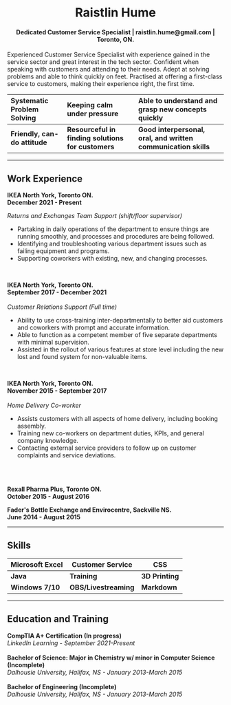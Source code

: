 <h1 align="center"> Raistlin Hume </h1>

<h4 align="center"> Dedicated Customer Service Specialist | raistlin.hume@gmail.com | Toronto, ON. </h4>

Experienced Customer Service Specialist with experience gained in the service sector and great interest in the
tech sector. Confident when speaking with customers and attending to their needs. Adept at solving problems
and able to think quickly on feet. Practised at offering a first-class service to customers, making their experience
right, the first time.

| Systematic Problem Solving | Keeping calm under pressure | Able to understand and grasp new concepts quickly |
|:---|:---|:---|
| **Friendly, can-do attitude** | **Resourceful in finding solutions for customers** | **Good interpersonal, oral, and written communication skills** |

---

<h2 align="left"> Work Experience </h2>

**IKEA North York, Toronto ON.**\
**December 2021 - Present** 

*Returns and Exchanges Team Support (shift/floor supervisor)*
* Partaking in daily operations of the department to ensure things are running smoothly, and processes
and procedures are being followed.
* Identifying and troubleshooting various department issues such as failing equipment and programs.
* Supporting coworkers with existing, new, and changing processes.

<br/>

**IKEA North York, Toronto ON.**\
**September 2017 - December 2021**
<br/><br/>
*Customer Relations Support (Full time)*
* Ability to use cross-training inter-departmentally to better aid customers and coworkers with prompt
and accurate information.
* Able to function as a competent member of five separate departments with minimal supervision.
* Assisted in the rollout of various features at store level including the new lost and found system for
non-valuable items.

<br/>

**IKEA North York, Toronto ON.**\
**November 2015 - September 2017**
<br/><br/>
*Home Delivery Co-worker*
* Assists customers with all aspects of home delivery, including booking assembly.
* Training new co-workers on department duties, KPIs, and general company knowledge.
* Contacting external service providers to follow up on customer complaints and service deviations.

<br/><br/>

**Rexall Pharma Plus, Toronto ON.**\
**October 2015 - August 2016**
<br/>

**Fader's Bottle Exchange and Envirocentre, Sackville NS.**\
**June 2014 - August 2015**
<br/>

---

<h2 align ="left"> Skills </h2>

| Microsoft Excel | Customer Service | CSS |
|---|---|---|
| **Java** | **Training** | **3D Printing** |
| **Windows 7/10** | **OBS/Livestreaming** | **Markdown** |

---

<h2 align="left"> Education and Training </h2>

**CompTIA A+ Certification (In progress)**\
*LinkedIn Learning - September 2021-Present*
<br/><br/>
**Bachelor of Science: Major in Chemistry w/ minor in Computer Science (Incomplete)**\
*Dalhousie University, Halifax, NS - January 2013-March 2015*
<br/><br/>
**Bachelor of Engineering (Incomplete)**\
*Dalhousie University, Halifax, NS - January 2013-March 2015*
